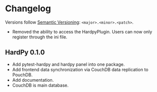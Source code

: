 # Changelog

Versions follow [Semantic Versioning](https://semver.org/): `<major>.<minor>.<patch>`.

* Removed the ability to access the HardpyPlugin. Users can now only register through the ini file.

## HardPy 0.1.0

* Add pytest-hardpy and hardpy panel into one package.
* Add frontend data synchronization via CouchDB data replication to PouchDB.
* Add documentation.
* CouchDB is main database.
